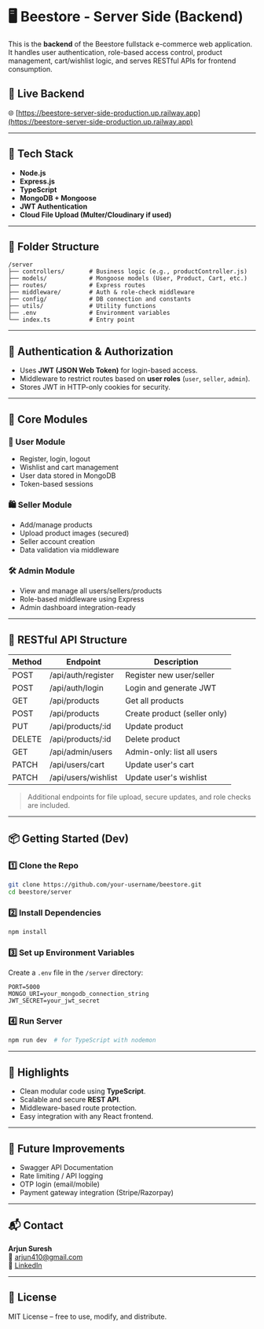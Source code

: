 # 🖥️ Beestore - Server Side (Backend)

This is the **backend** of the Beestore fullstack e-commerce web application. It handles user authentication, role-based access control, product management, cart/wishlist logic, and serves RESTful APIs for frontend consumption.

## 🚀 Live Backend

🌐 [https://beestore-server-side-production.up.railway.app](https://beestore-server-side-production.up.railway.app)

---

## 🧰 Tech Stack

- **Node.js**
- **Express.js**
- **TypeScript**
- **MongoDB + Mongoose**
- **JWT Authentication**
- **Cloud File Upload (Multer/Cloudinary if used)**

---

## 📂 Folder Structure

```
/server
├── controllers/       # Business logic (e.g., productController.js)
├── models/            # Mongoose models (User, Product, Cart, etc.)
├── routes/            # Express routes
├── middleware/        # Auth & role-check middleware
├── config/            # DB connection and constants
├── utils/             # Utility functions
├── .env               # Environment variables
└── index.ts           # Entry point
```

---

## 🔐 Authentication & Authorization

- Uses **JWT (JSON Web Token)** for login-based access.
- Middleware to restrict routes based on **user roles** (`user`, `seller`, `admin`).
- Stores JWT in HTTP-only cookies for security.

---

## 🔧 Core Modules

### 👥 User Module
- Register, login, logout
- Wishlist and cart management
- User data stored in MongoDB
- Token-based sessions

### 🛍️ Seller Module
- Add/manage products
- Upload product images (secured)
- Seller account creation
- Data validation via middleware

### 🛠️ Admin Module
- View and manage all users/sellers/products
- Role-based middleware using Express
- Admin dashboard integration-ready

---

## 🔄 RESTful API Structure

| Method | Endpoint                | Description                         |
|--------|-------------------------|-------------------------------------|
| POST   | /api/auth/register      | Register new user/seller            |
| POST   | /api/auth/login         | Login and generate JWT              |
| GET    | /api/products           | Get all products                    |
| POST   | /api/products           | Create product (seller only)        |
| PUT    | /api/products/:id       | Update product                      |
| DELETE | /api/products/:id       | Delete product                      |
| GET    | /api/admin/users        | Admin-only: list all users          |
| PATCH  | /api/users/cart         | Update user's cart                  |
| PATCH  | /api/users/wishlist     | Update user's wishlist              |

> Additional endpoints for file upload, secure updates, and role checks are included.

---

## 📦 Getting Started (Dev)

### 1️⃣ Clone the Repo

```bash
git clone https://github.com/your-username/beestore.git
cd beestore/server
```

### 2️⃣ Install Dependencies

```bash
npm install
```

### 3️⃣ Set up Environment Variables

Create a `.env` file in the `/server` directory:

```
PORT=5000
MONGO_URI=your_mongodb_connection_string
JWT_SECRET=your_jwt_secret
```

### 4️⃣ Run Server

```bash
npm run dev  # for TypeScript with nodemon
```

---

## 📌 Highlights

- Clean modular code using **TypeScript**.
- Scalable and secure **REST API**.
- Middleware-based route protection.
- Easy integration with any React frontend.

---

## 🧪 Future Improvements

- Swagger API Documentation
- Rate limiting / API logging
- OTP login (email/mobile)
- Payment gateway integration (Stripe/Razorpay)

---

## 📬 Contact

**Arjun Suresh**  
📧 arjun410@gmail.com  
🔗 [LinkedIn](https://www.linkedin.com/in/arjun-suresh)

---

## 📄 License

MIT License – free to use, modify, and distribute.
